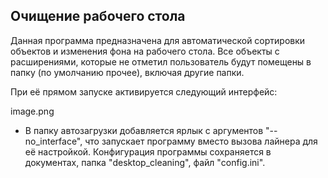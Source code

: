 ## Очищение рабочего стола 
Данная программа предназначена для автоматической сортировки объектов и изменения фона на рабочего стола.
Все объекты с расширениями, которые не отметил пользователь будут помещены в папку (по умолчанию прочее), включая другие папки.

При её прямом запуске активируется следующий интерфейс:

image.png
+ В папку автозагрузки добавляется ярлык с аргументов "--no_interface", что запускает программу вместо вызова лайнера для её настройкой.
Конфигурация программы сохраняется в документах, папка "desktop_cleaning", файл "config.ini".
